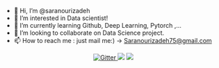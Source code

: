 - 👋 Hi, I’m @saranourizadeh
- 👀 I’m interested in Data scientist!
- 🌱 I’m currently learning Github, Deep Learning, Pytorch ,...
- 💞️ I’m looking to collaborate on Data Science project.
- 📫 How to reach me : just mail me:) -> Saranourizadeh75@gmail.com

<!---
saranourizadeh/saranourizadeh is a ✨ special ✨ repository because its `README.md` (this file) appears on your GitHub profile.
You can click the Preview link to take a look at your changes.
--->


<p align="center">
  <a href="https://badge.fury.io/js/electron-markdownify">
    <img src="https://badge.fury.io/js/electron-markdownify.svg"
         alt="Gitter">
  </a>
  <a href="https://gitter.im/amitmerchant1990/electron-markdownify"><img src="https://badges.gitter.im/amitmerchant1990/electron-markdownify.svg"></a>
  <a href="https://www.linkedin.com/in/sara-nourizadeh-datascientist">
      <img src="https://img.shields.io/badge/LinkedIn-in-1EAEDB.svg">
  </a>
  
  </a>
</p>
